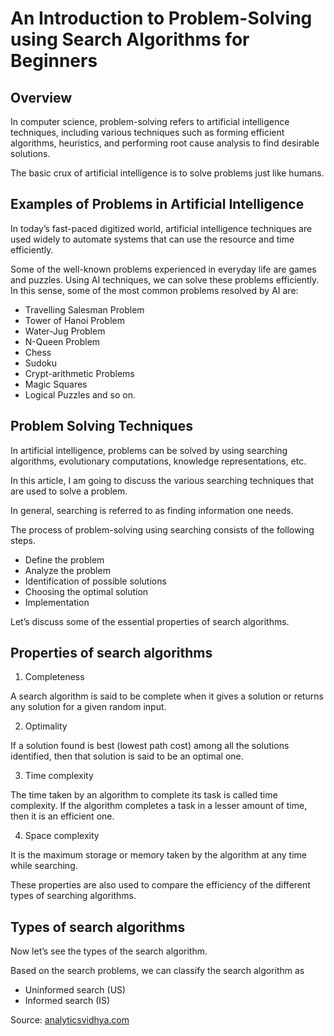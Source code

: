 # An Introduction to Problem-Solving using Search Algorithms for Beginners

## Overview

In computer science, problem-solving refers to artificial intelligence techniques, including various techniques such as forming efficient algorithms, heuristics, and performing root cause analysis to find desirable solutions.

The basic crux of artificial intelligence is to solve problems just like humans.

## Examples of Problems in Artificial Intelligence

In today’s fast-paced digitized world, artificial intelligence techniques are used widely to automate systems that can use the resource and time efficiently. 

Some of the well-known problems experienced in everyday life are games and puzzles. Using AI techniques, we can solve these problems efficiently. In this sense, some of the most common problems resolved by AI are:

- Travelling Salesman Problem
- Tower of Hanoi Problem
- Water-Jug Problem
- N-Queen Problem
- Chess
- Sudoku
- Crypt-arithmetic Problems
- Magic Squares
- Logical Puzzles and so on.

## Problem Solving Techniques

In artificial intelligence, problems can be solved by using searching algorithms, evolutionary computations, knowledge representations, etc.

In this article, I am going to discuss the various searching techniques that are used to solve a problem.

In general, searching is referred to as finding information one needs.

The process of problem-solving using searching consists of the following steps.

- Define the problem
- Analyze the problem
- Identification of possible solutions
- Choosing the optimal solution
- Implementation

Let’s discuss some of the essential properties of search algorithms.

## Properties of search algorithms

1. Completeness

A search algorithm is said to be complete when it gives a solution or returns any solution for a given random input.

2. Optimality

If a solution found is best (lowest path cost) among all the solutions identified, then that solution is said to be an optimal one.

3. Time complexity

The time taken by an algorithm to complete its task is called time complexity. If the algorithm completes a task in a lesser amount of time, then it is an efficient one.

4. Space complexity

It is the maximum storage or memory taken by the algorithm at any time while searching.

These properties are also used to compare the efficiency of the different types of searching algorithms.

## Types of search algorithms
Now let’s see the types of the search algorithm.

Based on the search problems, we can classify the search algorithm as

- Uninformed search (US)
- Informed search (IS)

Source: [analyticsvidhya.com](https://www.analyticsvidhya.com/blog/2021/10/an-introduction-to-problem-solving-using-search-algorithms-for-beginners/)